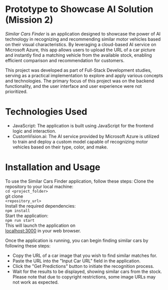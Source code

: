 # Prototype to Showcase AI Solution (Mission 2)

*Similar Cars Finder*  is an application designed to showcase the power of AI technology in recognizing and recommending similar motor vehicles based on their visual characteristics. By leveraging a cloud-based AI service on Microsoft Azure, this app allows users to upload the URL of a car picture and instantly find a matching vehicle from the available stock, enabling efficient comparison and recommendation for customers.

This project was developed as part of Full-Stack Development studies, serving as a practical implementation to explore and apply various concepts and technologies. The primary focus of this project was on the backend functionality, and the user interface and user experience were not prioritized.

# Technologies Used
* JavaScript: The application is built using JavaScript for the frontend logic and interaction.
* CustomVision.ai: The AI service provided by Microsoft Azure is utilized to train and deploy a custom model capable of recognizing motor vehicles based on their type, color, and make.

# Installation and Usage
To use the Similar Cars Finder application, follow these steps:
Clone the repository to your local machine:<br>
`cd <project_folder>`<br>
git clone <br>
`<repository_url>`<br>
Install the required dependencies:<br>
`npm install`<br>
Start the application: <br>
`npm run start`<br>
This will launch the application on<br>
[localhost:3000](http://localhost:3000/) in your web browser.<br>

Once the application is running, you can begin finding similar cars by following these steps:

* Copy the URL of a car image that you wish to find similar matches for.
* Paste the URL into the "Input Car URL" field in the application.
* Click the "Get Predictions" button to initiate the recognition process.
* Wait for the results to be displayed, showing similar cars from the stock.
Please note that due to copyright restrictions, some image URLs may not work as expected.
